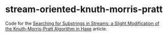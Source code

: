 stream-oriented-knuth-morris-pratt
==================================

Code for the [Searching for Substrings in Streams: a Slight Modification of the Knuth-Morris-Pratt Algorithm in Haxe](http://blog.databigbang.com/searching-for-substrings-in-streams-a-slight-modification-of-the-knuth-morris-pratt-algorithm-in-haxe/) article.
